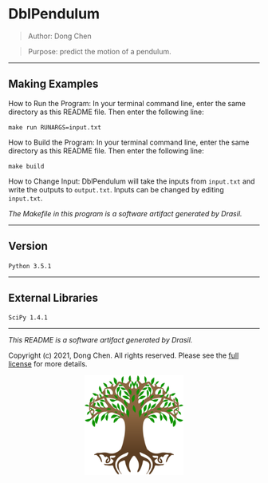 # DblPendulum 
> Author: Dong Chen

> Purpose: predict the motion of a pendulum.

------------------------------------------------------------
## Making Examples 
 How to Run the Program:
In your terminal command line, enter the same directory as this README file. Then enter the following line:
```
make run RUNARGS=input.txt
```

How to Build the Program:
In your terminal command line, enter the same directory as this README file. Then enter the following line:
```
make build
```

How to Change Input:
DblPendulum will take the inputs from `input.txt` and write the outputs to `output.txt`.
Inputs can be changed by editing `input.txt`.

*The Makefile in this program is a software artifact generated by Drasil.*

------------------------------------------------------------
## Version 
 `Python 3.5.1`

------------------------------------------------------------
## External Libraries 
 `SciPy 1.4.1`

------------------------------------------------------------
*This README is a software artifact generated by Drasil.*

Copyright (c) 2021, Dong Chen. All rights reserved. Please see the [full license](https://github.com/JacquesCarette/Drasil/blob/4b9ad0a3016fecb3c7a2aa82ab142f9e805b5cc8/LICENSE) for more details.

<p align="center">
<img src="../../../../drasil-website/WebInfo/images/Icon.png" alt="Drasil Tree" width="200" />
</p>
